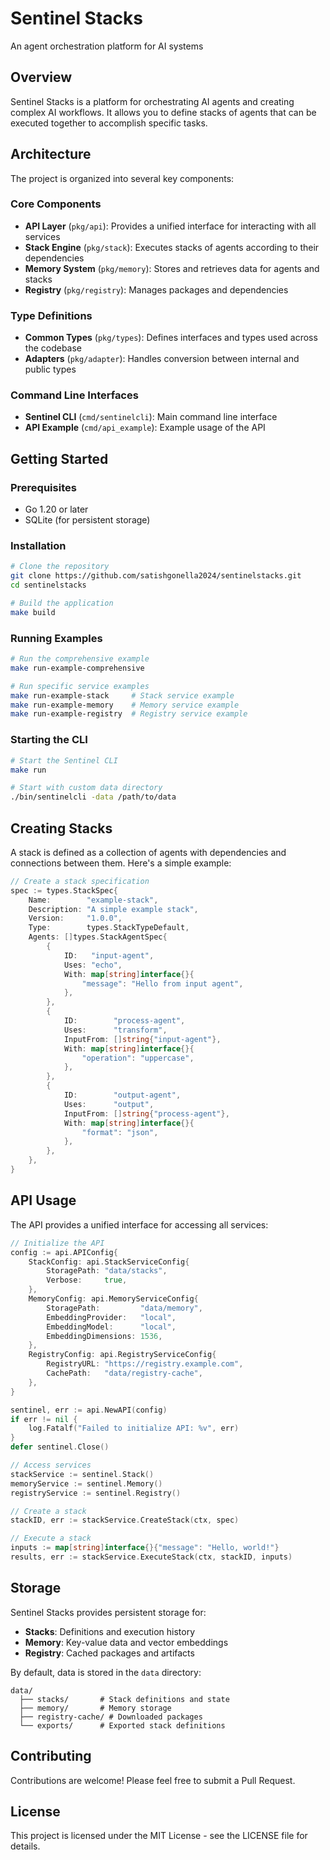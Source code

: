 # Sentinel Stacks

An agent orchestration platform for AI systems

## Overview

Sentinel Stacks is a platform for orchestrating AI agents and creating complex AI workflows. It allows you to define stacks of agents that can be executed together to accomplish specific tasks.

## Architecture

The project is organized into several key components:

### Core Components

- **API Layer** (`pkg/api`): Provides a unified interface for interacting with all services
- **Stack Engine** (`pkg/stack`): Executes stacks of agents according to their dependencies
- **Memory System** (`pkg/memory`): Stores and retrieves data for agents and stacks
- **Registry** (`pkg/registry`): Manages packages and dependencies

### Type Definitions

- **Common Types** (`pkg/types`): Defines interfaces and types used across the codebase
- **Adapters** (`pkg/adapter`): Handles conversion between internal and public types

### Command Line Interfaces

- **Sentinel CLI** (`cmd/sentinelcli`): Main command line interface
- **API Example** (`cmd/api_example`): Example usage of the API

## Getting Started

### Prerequisites

- Go 1.20 or later
- SQLite (for persistent storage)

### Installation

```bash
# Clone the repository
git clone https://github.com/satishgonella2024/sentinelstacks.git
cd sentinelstacks

# Build the application
make build
```

### Running Examples

```bash
# Run the comprehensive example
make run-example-comprehensive

# Run specific service examples
make run-example-stack     # Stack service example
make run-example-memory    # Memory service example
make run-example-registry  # Registry service example
```

### Starting the CLI

```bash
# Start the Sentinel CLI
make run

# Start with custom data directory
./bin/sentinelcli -data /path/to/data
```

## Creating Stacks

A stack is defined as a collection of agents with dependencies and connections between them. Here's a simple example:

```go
// Create a stack specification
spec := types.StackSpec{
    Name:        "example-stack",
    Description: "A simple example stack",
    Version:     "1.0.0",
    Type:        types.StackTypeDefault,
    Agents: []types.StackAgentSpec{
        {
            ID:   "input-agent",
            Uses: "echo",
            With: map[string]interface{}{
                "message": "Hello from input agent",
            },
        },
        {
            ID:        "process-agent",
            Uses:      "transform",
            InputFrom: []string{"input-agent"},
            With: map[string]interface{}{
                "operation": "uppercase",
            },
        },
        {
            ID:        "output-agent",
            Uses:      "output",
            InputFrom: []string{"process-agent"},
            With: map[string]interface{}{
                "format": "json",
            },
        },
    },
}
```

## API Usage

The API provides a unified interface for accessing all services:

```go
// Initialize the API
config := api.APIConfig{
    StackConfig: api.StackServiceConfig{
        StoragePath: "data/stacks",
        Verbose:     true,
    },
    MemoryConfig: api.MemoryServiceConfig{
        StoragePath:         "data/memory",
        EmbeddingProvider:   "local",
        EmbeddingModel:      "local",
        EmbeddingDimensions: 1536,
    },
    RegistryConfig: api.RegistryServiceConfig{
        RegistryURL: "https://registry.example.com",
        CachePath:   "data/registry-cache",
    },
}

sentinel, err := api.NewAPI(config)
if err != nil {
    log.Fatalf("Failed to initialize API: %v", err)
}
defer sentinel.Close()

// Access services
stackService := sentinel.Stack()
memoryService := sentinel.Memory()
registryService := sentinel.Registry()

// Create a stack
stackID, err := stackService.CreateStack(ctx, spec)

// Execute a stack
inputs := map[string]interface{}{"message": "Hello, world!"}
results, err := stackService.ExecuteStack(ctx, stackID, inputs)
```

## Storage

Sentinel Stacks provides persistent storage for:

- **Stacks**: Definitions and execution history
- **Memory**: Key-value data and vector embeddings
- **Registry**: Cached packages and artifacts

By default, data is stored in the `data` directory:

```
data/
  ├── stacks/       # Stack definitions and state
  ├── memory/       # Memory storage
  ├── registry-cache/ # Downloaded packages
  └── exports/      # Exported stack definitions
```

## Contributing

Contributions are welcome! Please feel free to submit a Pull Request.

## License

This project is licensed under the MIT License - see the LICENSE file for details.
